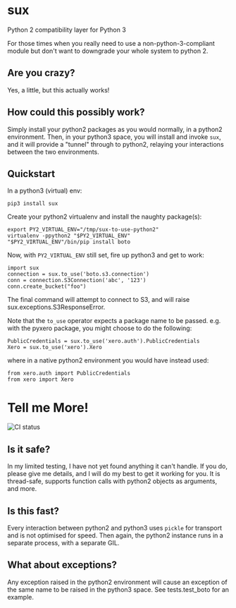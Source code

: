 sux
===

Python 2 compatibility layer for Python 3

For those times when you really need to use a
non-python-3-compliant module but don't
want to downgrade your whole system to python 2.

Are you crazy?
--------------
Yes, a little, but this actually works!

How could this possibly work?
-----------------------------
Simply install your python2 packages as you would normally, in a python2 environment.
Then, in your python3 space, you will install and invoke `sux`, and it will provide a
"tunnel" through to python2, relaying your interactions between the two environments.


Quickstart
----------
In a python3 (virtual) env:

    pip3 install sux

Create your python2 virtualenv and install the
naughty package(s):

    export PY2_VIRTUAL_ENV="/tmp/sux-to-use-python2"
    virtualenv -ppython2 "$PY2_VIRTUAL_ENV"
    "$PY2_VIRTUAL_ENV"/bin/pip install boto

Now, with `PY2_VIRTUAL_ENV` still set, fire up python3
and get to work:

    import sux
    connection = sux.to_use('boto.s3.connection')
    conn = connection.S3Connection('abc', '123')
    conn.create_bucket("foo")

The final command will attempt to connect to S3, and will raise
sux.exceptions.S3ResponseError.

Note that the `to_use` operator expects a package name to be passed.
e.g. with the pyxero package, you might choose to do the following:

    PublicCredentials = sux.to_use('xero.auth').PublicCredentials
    Xero = sux.to_use('xero').Xero

where in a native python2 environment you would have instead used:

    from xero.auth import PublicCredentials
    from xero import Xero


Tell me More!
=============
![CI status](https://travis-ci.org/nicois/sux.svg?branch=master)

Is it safe?
-----------
In my limited testing, I have not yet found anything it can't handle. If you do,
please give me details, and I will do my best to get it working for you. It is
thread-safe, supports function calls with python2 objects as arguments, and more.


Is this fast?
-------------
Every interaction between python2 and python3 uses `pickle` for
transport and is not optimised for speed. Then again, the python2 instance
runs in a separate process, with a separate GIL.

What about exceptions?
----------------------
Any exception raised in the python2 environment
will cause an exception of the same name to be raised in the python3
space. See tests.test_boto for an example.
